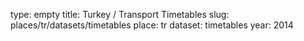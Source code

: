type: empty
title: Turkey / Transport Timetables
slug: places/tr/datasets/timetables
place: tr
dataset: timetables
year: 2014

